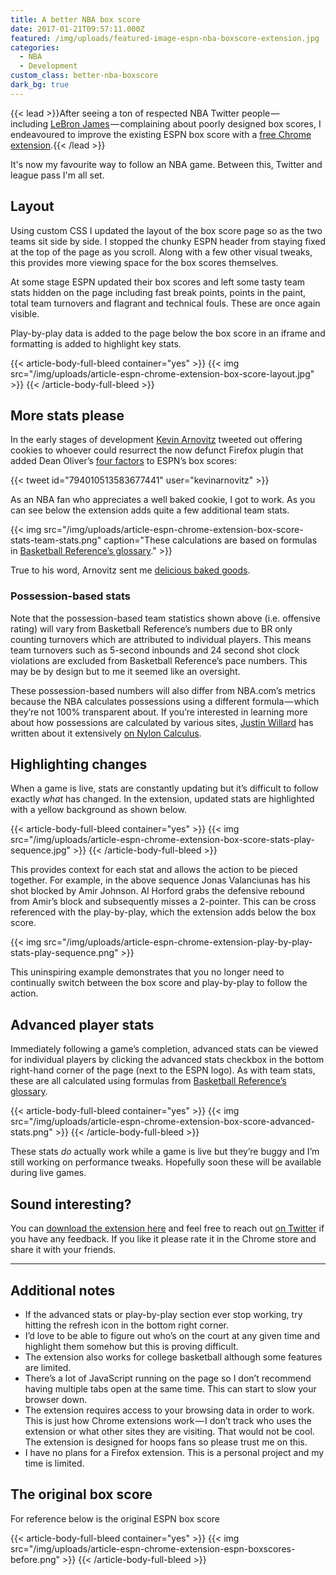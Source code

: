 ```yaml
---
title: A better NBA box score
date: 2017-01-21T09:57:11.000Z
featured: /img/uploads/featured-image-espn-nba-boxscore-extension.jpg
categories:
  - NBA
  - Development
custom_class: better-nba-boxscore
dark_bg: true
---
```

{{< lead >}}After seeing a ton of respected NBA Twitter people — including [LeBron James](https://twitter.com/KingJames/status/784207016877256704) — complaining about poorly designed box scores, I endeavoured to improve the existing ESPN box score with a [free Chrome extension](https://goo.gl/3DmHU1).{{< /lead >}}

It's now my favourite way to follow an NBA game. Between this, Twitter and league pass I'm all set.

## Layout

Using custom CSS I updated the layout of the box score page so as the two teams sit side by side. I stopped the chunky ESPN header from staying fixed at the top of the page as you scroll. Along with a few other visual tweaks, this provides more viewing space for the box scores themselves.

At some stage ESPN updated their box scores and left some tasty team stats hidden on the page including fast break points, points in the paint, total team turnovers and flagrant and technical fouls. These are once again visible.

Play-by-play data is added to the page below the box score in an iframe and formatting is added to highlight key stats.

{{< article-body-full-bleed container="yes" >}}
{{< img src="/img/uploads/article-espn-chrome-extension-box-score-layout.jpg" >}}
{{< /article-body-full-bleed >}}

## More stats please

In the early stages of development [Kevin Arnovitz](https://twitter.com/kevinarnovitz) tweeted out offering cookies to whoever could resurrect the now defunct Firefox plugin that added Dean Oliver’s [four factors](http://www.basketball-reference.com/about/factors.html) to ESPN’s box scores:

{{< tweet id="794010513583677441" user="kevinarnovitz" >}}

As an NBA fan who appreciates a well baked cookie, I got to work. As you can see below the extension adds quite a few additional team stats.

{{< img src="/img/uploads/article-espn-chrome-extension-box-score-stats-team-stats.png" caption="These calculations are based on formulas in [Basketball Reference’s glossary](http://www.basketball-reference.com/about/glossary.html)." >}}

True to his word, Arnovitz sent me [delicious baked goods](https://twitter.com/lenymo/status/799756952335060992).

### Possession-based stats

Note that the possession-based team statistics shown above (i.e. offensive rating) will vary from Basketball Reference’s numbers due to BR only counting turnovers which are attributed to individual players. This means team turnovers such as 5-second inbounds and 24 second shot clock violations are excluded from Basketball Reference’s pace numbers. This may be by design but to me it seemed like an oversight.

These possession-based numbers will also differ from NBA.com’s metrics because the NBA calculates possessions using a different formula — which they’re not 100% transparent about. If you’re interested in learning more about how possessions are calculated by various sites, [Justin Willard](https://twitter.com/acrossthecourt) has written about it extensively [on Nylon Calculus](http://nyloncalculus.com/2015/12/21/nylon-calculus-101-possessions/).

## Highlighting changes

When a game is live, stats are constantly updating but it’s difficult to follow exactly _what_ has changed. In the extension, updated stats are highlighted with a yellow background as shown below.

{{< article-body-full-bleed container="yes" >}}
{{< img src="/img/uploads/article-espn-chrome-extension-box-score-stats-play-sequence.jpg" >}}
{{< /article-body-full-bleed >}}

This provides context for each stat and allows the action to be pieced together. For example, in the above sequence Jonas Valanciunas has his shot blocked by Amir Johnson. Al Horford grabs the defensive rebound from Amir’s block and subsequently misses a 2-pointer. This can be cross referenced with the play-by-play, which the extension adds below the box score.

{{< img src="/img/uploads/article-espn-chrome-extension-play-by-play-stats-play-sequence.png" >}}

This uninspiring example demonstrates that you no longer need to continually switch between the box score and play-by-play to follow the action.

## Advanced player stats

Immediately following a game’s completion, advanced stats can be viewed for individual players by clicking the advanced stats checkbox in the bottom right-hand corner of the page (next to the ESPN logo). As with team stats, these are all calculated using formulas from [Basketball Reference’s glossary](http://www.basketball-reference.com/about/glossary.html).

{{< article-body-full-bleed container="yes" >}}
{{< img src="/img/uploads/article-espn-chrome-extension-box-score-advanced-stats.png" >}}
{{< /article-body-full-bleed >}}

These stats _do_ actually work while a game is live but they’re buggy and I’m still working on performance tweaks. Hopefully soon these will be available during live games.

## Sound interesting?

You can [download the extension here](https://goo.gl/3DmHU1) and feel free to reach out [on Twitter](https://twitter.com/lenymo) if you have any feedback. If you like it please rate it in the Chrome store and share it with your friends.

- - -

## Additional notes

* If the advanced stats or play-by-play section ever stop working, try hitting the refresh icon in the bottom right corner.
* I’d love to be able to figure out who’s on the court at any given time and highlight them somehow but this is proving difficult.
* The extension also works for college basketball although some features are limited.
* There’s a lot of JavaScript running on the page so I don’t recommend having multiple tabs open at the same time. This can start to slow your browser down.
* The extension requires access to your browsing data in order to work. This is just how Chrome extensions work — I don’t track who uses the extension or what other sites they are visiting. That would not be cool. The extension is designed for hoops fans so please trust me on this.
* I have no plans for a Firefox extension. This is a personal project and my time is limited.

## The original box score

For reference below is the original ESPN box score

{{< article-body-full-bleed container="yes" >}}
{{< img src="/img/uploads/article-espn-chrome-extension-espn-boxscores-before.png" >}}
{{< /article-body-full-bleed >}}
